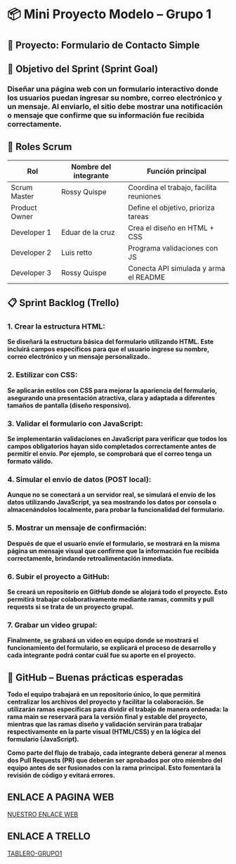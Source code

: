 # 📦 Mini Proyecto Modelo – Grupo 1

##  🧪 Proyecto: Formulario de Contacto Simple

## 🎯 Objetivo del Sprint (Sprint Goal)

### Diseñar una página web con un formulario interactivo donde los usuarios puedan ingresar su nombre, correo electrónico y un mensaje. Al enviarlo, el sitio debe mostrar una notificación o mensaje que confirme que su información fue recibida correctamente.

## 👥 Roles Scrum

| Rol           | Nombre del integrante  | Función principal                                |
|---------------|------------------------|--------------------------------------------------|
| Scrum Master  | Rossy Quispe           | Coordina el trabajo, facilita reuniones          |
| Product Owner |                        | Define el objetivo, prioriza tareas              |
| Developer 1   | Eduar de la cruz       | Crea el diseño en HTML + CSS                     |
| Developer 2   | Luis retto             | Programa validaciones con JS                     |
| Developer 3   | Rossy Quispe           | Conecta API simulada y arma el README            |

## 📋 Sprint Backlog (Trello)

### 1. Crear la estructura HTML:
**Se diseñará la estructura básica del formulario utilizando HTML. Este incluirá campos específicos para que el usuario ingrese su nombre, correo electrónico y un mensaje personalizado.**.

### 2. Estilizar con CSS:
**Se aplicarán estilos con CSS para mejorar la apariencia del formulario, asegurando una presentación atractiva, clara y adaptada a diferentes tamaños de pantalla (diseño responsivo).**

### 3. Validar el formulario con JavaScript:
**Se implementarán validaciones en JavaScript para verificar que todos los campos obligatorios hayan sido completados correctamente antes de permitir el envío. Por ejemplo, se comprobará que el correo tenga un formato válido.**

### 4. Simular el envío de datos (POST local):
**Aunque no se conectará a un servidor real, se simulará el envío de los datos utilizando JavaScript, ya sea mostrando los datos por consola o almacenándolos localmente, para probar la funcionalidad del formulario.**

### 5. Mostrar un mensaje de confirmación:
**Después de que el usuario envíe el formulario, se mostrará en la misma página un mensaje visual que confirme que la información fue recibida correctamente, brindando retroalimentación inmediata.**

### 6. Subir el proyecto a GitHub:
**Se creará un repositorio en GitHub donde se alojará todo el proyecto. Esto permitirá trabajar colaborativamente mediante ramas, commits y pull requests si se trata de un proyecto grupal.**

### 7. Grabar un video grupal:
**Finalmente, se grabará un video en equipo donde se mostrará el funcionamiento del formulario, se explicará el proceso de desarrollo y cada integrante podrá contar cuál fue su aporte en el proyecto.**

## 🔀 GitHub – Buenas prácticas esperadas

**Todo el equipo trabajará en un repositorio único, lo que permitirá centralizar los archivos del proyecto y facilitar la colaboración. Se utilizarán ramas específicas para dividir el trabajo de manera ordenada: la rama main se reservará para la versión final y estable del proyecto, mientras que las ramas diseño y validación servirán para trabajar respectivamente en la parte visual (HTML/CSS) y en la lógica del formulario (JavaScript).**

**Como parte del flujo de trabajo, cada integrante deberá generar al menos dos Pull Requests (PR) que deberán ser aprobados por otro miembro del equipo antes de ser fusionados con la rama principal. Esto fomentará la revisión de código y evitará errores.**

## ENLACE A PAGINA WEB
[NUESTRO ENLACE WEB](https://rossyirene.github.io/miniproyecto-colaborativo-grupo1/)

## ENLACE A TRELLO
[TABLERO-GRUPO1](https://trello.com/b/Jqy0SMgD/mini-proyecto-modelo-grupo-1)











